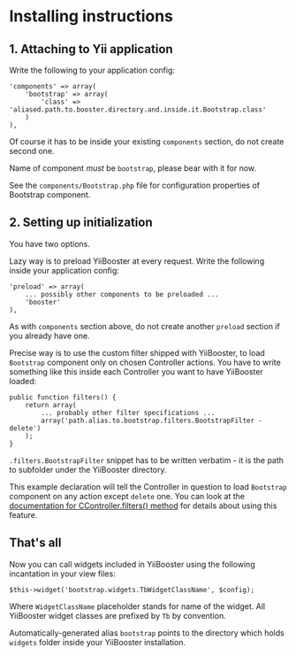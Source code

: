 # Installing instructions

## 1. Attaching to Yii application

Write the following to your application config:

    'components' => array(
        'bootstrap' => array(
            'class' => 'aliased.path.to.booster.directory.and.inside.it.Bootstrap.class'
        )
    ),

Of course it has to be inside your existing `components` section, do not create second one.

Name of component _must_ be `bootstrap`, please bear with it for now.

See the `components/Bootstrap.php` file for configuration properties of Bootstrap component.

## 2. Setting up initialization

You have two options.

Lazy way is to preload YiiBooster at every request. Write the following inside your application config:

    'preload' => array(
        ... possibly other components to be preloaded ...
        'booster'
    ),

As with `components` section above, do not create another `preload` section if you already have one.

Precise way is to use the custom filter shipped with YiiBooster, to load `Bootstrap` component only on chosen Controller actions.
You have to write something like this inside each Controller you want to have YiiBooster loaded:

    public function filters() {
        return array(
            ... probably other filter specifications ...
            array('path.alias.to.bootstrap.filters.BootstrapFilter - delete')
        );
    }

`.filters.BootstrapFilter` snippet has to be written verbatim - it is the path to subfolder under the YiiBooster directory.

This example declaration will tell the Controller in question to load `Bootstrap` component on any action except `delete` one.
You can look at the [documentation for CController.filters() method](http://www.yiiframework.com/doc/api/CController#filters-detail)
for details about using this feature.

## That's all

Now you can call widgets included in YiiBooster using the following incantation in your view files:

    $this->widget('bootstrap.widgets.TbWidgetClassName', $config);

Where `WidgetClassName` placeholder stands for name of the widget.
All YiiBooster widget classes are prefixed by `Tb` by convention.

Automatically-generated alias `bootstrap` points to the directory which holds `widgets` folder inside your YiiBooster installation.



